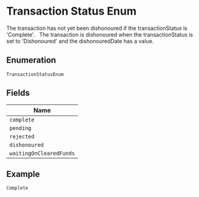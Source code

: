
# Transaction Status Enum

The transaction has not yet been dishonoured if the transactionStatus is 'Complete'. &nbsp; The transaction is dishonoured when the transactionStatus is set to 'Dishonoured' and the dishonouredDate has a value.

## Enumeration

`TransactionStatusEnum`

## Fields

| Name |
|  --- |
| `complete` |
| `pending` |
| `rejected` |
| `dishonoured` |
| `waitingOnClearedFunds` |

## Example

```
Complete
```

